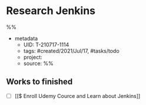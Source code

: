 # Research Jenkins
%%
- metadata
	- UID: T-210717-1114
	- tags: #created/2021/Jul/17, #tasks/todo 
	- project: 
	- source: 
%%

## Works to finished
- [ ] [[$ Enroll Udemy Cource and Learn about Jenkins]]

